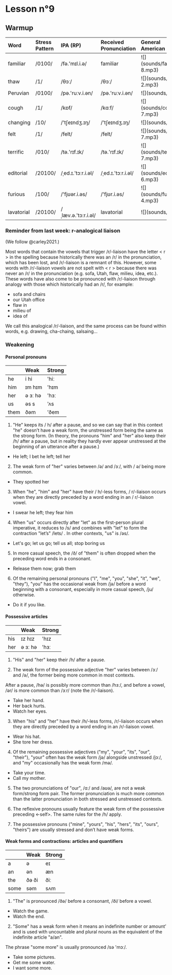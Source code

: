 # Lesson n°9




## Warmup

<table class="table table-striped table-hover table-condensed table-responsive" style="margin-left: auto; margin-right: auto;">
 <thead>
  <tr>
   <th style="text-align:left;"> Word </th>
   <th style="text-align:left;"> Stress Pattern </th>
   <th style="text-align:left;"> IPA (RP) </th>
   <th style="text-align:left;"> Received Pronunciation </th>
   <th style="text-align:left;"> General American </th>
  </tr>
 </thead>
<tbody>
  <tr>
   <td style="text-align:left;"> familiar </td>
   <td style="text-align:left;"> /0100/ </td>
   <td style="text-align:left;"> /fə.'mɪl.i.ə/ </td>
   <td style="text-align:left;"> familiar </td>
   <td style="text-align:left;"> ![](sounds/familiar-8.mp3) </td>
  </tr>
  <tr>
   <td style="text-align:left;"> thaw </td>
   <td style="text-align:left;"> /1/ </td>
   <td style="text-align:left;"> /θɔː/ </td>
   <td style="text-align:left;"> /θɔː/ </td>
   <td style="text-align:left;"> ![](sounds/thaw-2.mp3) </td>
  </tr>
  <tr>
   <td style="text-align:left;"> Peruvian </td>
   <td style="text-align:left;"> /0100/ </td>
   <td style="text-align:left;"> /pə.'ruːv.i.ən/ </td>
   <td style="text-align:left;"> /pə.'ruːv.i.ən/ </td>
   <td style="text-align:left;"> ![](sounds/NA) </td>
  </tr>
  <tr>
   <td style="text-align:left;"> cough </td>
   <td style="text-align:left;"> /1/ </td>
   <td style="text-align:left;"> /kɒf/ </td>
   <td style="text-align:left;"> /kɑːf/ </td>
   <td style="text-align:left;"> ![](sounds/cough-7.mp3) </td>
  </tr>
  <tr>
   <td style="text-align:left;"> changing </td>
   <td style="text-align:left;"> /10/ </td>
   <td style="text-align:left;"> /'tʃeɪndʒ.ɪŋ/ </td>
   <td style="text-align:left;"> /'tʃeɪndʒ.ɪŋ/ </td>
   <td style="text-align:left;"> ![](sounds/NA) </td>
  </tr>
  <tr>
   <td style="text-align:left;"> felt </td>
   <td style="text-align:left;"> /1/ </td>
   <td style="text-align:left;"> /felt/ </td>
   <td style="text-align:left;"> /felt/ </td>
   <td style="text-align:left;"> ![](sounds/felt-7.mp3) </td>
  </tr>
  <tr>
   <td style="text-align:left;"> terrific </td>
   <td style="text-align:left;"> /010/ </td>
   <td style="text-align:left;"> /tə.'rɪf.ɪk/ </td>
   <td style="text-align:left;"> /tə.'rɪf.ɪk/ </td>
   <td style="text-align:left;"> ![](sounds/terrific-7.mp3) </td>
  </tr>
  <tr>
   <td style="text-align:left;"> editorial </td>
   <td style="text-align:left;"> /20100/ </td>
   <td style="text-align:left;"> /ˌed.ɪ.'tɔːr.i.əl/ </td>
   <td style="text-align:left;"> /ˌed.ɪ.'tɔːr.i.əl/ </td>
   <td style="text-align:left;"> ![](sounds/editorial-6.mp3) </td>
  </tr>
  <tr>
   <td style="text-align:left;"> furious </td>
   <td style="text-align:left;"> /100/ </td>
   <td style="text-align:left;"> /'fjʊər.i.əs/ </td>
   <td style="text-align:left;"> /'fjʊr.i.əs/ </td>
   <td style="text-align:left;"> ![](sounds/furious-4.mp3) </td>
  </tr>
  <tr>
   <td style="text-align:left;"> lavatorial </td>
   <td style="text-align:left;"> /20100/ </td>
   <td style="text-align:left;"> /ˌlæv.ə.'tɔːr.i.əl/ </td>
   <td style="text-align:left;"> lavatorial </td>
   <td style="text-align:left;"> ![](sounds/NA) </td>
  </tr>
</tbody>
</table>

### Reminder from last week: r-analogical liaison

(We follow @carley2021.)

Most words that contain the vowels that trigger /r/-liaison have the letter < r > in the spelling because historically there was an /r/ in the pronunciation, which
has been lost, and /r/-liaison is a remnant of this. However, some words with /r/-liaison vowels are not spelt with < r > because there was never an /r/ in
the pronunciation (e.g. sofa, Utah, flaw, milieu, idea, etc.). These words have also come to be pronounced with /r/-liaison
through analogy with those which historically had an /r/, for example:

* sofa and chairs
* our Utah office
* flaw in 
* milieu of
* idea of  



 
We call this analogical /r/-liaison, and
the same process can be found within words, e.g. drawing, cha-chaing, salsaing...



### Weakening

#### Personal pronouns

<table class="table table-striped table-hover table-condensed table-responsive" style="margin-left: auto; margin-right: auto;">
 <thead>
  <tr>
   <th style="text-align:left;">  </th>
   <th style="text-align:left;"> Weak </th>
   <th style="text-align:left;"> Strong </th>
  </tr>
 </thead>
<tbody>
  <tr>
   <td style="text-align:left;"> he </td>
   <td style="text-align:left;"> i hi </td>
   <td style="text-align:left;"> 'hiː </td>
  </tr>
  <tr>
   <td style="text-align:left;"> him </td>
   <td style="text-align:left;"> ɪm hɪm </td>
   <td style="text-align:left;"> 'hɪm </td>
  </tr>
  <tr>
   <td style="text-align:left;"> her </td>
   <td style="text-align:left;"> ə ɜː hə </td>
   <td style="text-align:left;"> 'hɜː </td>
  </tr>
  <tr>
   <td style="text-align:left;"> us </td>
   <td style="text-align:left;"> əs s </td>
   <td style="text-align:left;"> 'ʌs </td>
  </tr>
  <tr>
   <td style="text-align:left;"> them </td>
   <td style="text-align:left;"> ðəm </td>
   <td style="text-align:left;"> 'ðem </td>
  </tr>
</tbody>
</table>



1) "He" keeps its / h/ after a pause, and so we can say that in this context "he" 
doesn’t have a weak form, the unstressed form being the same as the 
strong form. (In theory, the pronouns "him" and "her" also keep their /h/ after 
a pause, but in reality they hardly ever appear unstressed at the beginning 
of an utterance after a pause.) 

* He left; I bet he left; tell her



2) The weak form of "her" varies between /ə/ and /ɜː/, with / ə/ being more common. 

* They spotted her



3) When "he", "him" and "her" have their / h/-less forms, / r/-liaison occurs when 
they are directly preceded by a word ending in an / r/-liaison vowel. 

* I swear he left; they fear him



4) When "us" occurs directly after "let" as the first-person plural imperative, it reduces to /s/ and combines with "let" to form the contraction "let’s" /lets/ . In other contexts, "us" is /əs/.

* Let's go; let us go; tell us all; stop boring us



5) In more casual speech, the /ð/ of "them" is often dropped when the preceding word ends in a consonant.

* Release them now; grab them



6) Of the remaining personal pronouns ("I", "me", "you", "she", "it", "we", "they"), "you" has the occasional weak from /jə/ before a word beginning with a consonant, 
especially in more casual speech, /ju/ otherwise.

* Do it if you like.





#### Possessive articles

<table class="table table-striped table-hover table-condensed table-responsive" style="margin-left: auto; margin-right: auto;">
 <thead>
  <tr>
   <th style="text-align:left;">  </th>
   <th style="text-align:left;"> Weak </th>
   <th style="text-align:left;"> Strong </th>
  </tr>
 </thead>
<tbody>
  <tr>
   <td style="text-align:left;"> his </td>
   <td style="text-align:left;"> ɪz hɪz </td>
   <td style="text-align:left;"> 'hɪz </td>
  </tr>
  <tr>
   <td style="text-align:left;"> her </td>
   <td style="text-align:left;"> ə ɜː hə </td>
   <td style="text-align:left;"> 'hɜː </td>
  </tr>
</tbody>
</table>



1) "His" and "her" keep their /h/ after a pause. 



  2) The weak form of the possessive adjective "her" varies between /ɜː/ and /ə/, the former being more common in most contexts. 
  
After a pause, /hə/ is possibly more common than /hɜː/, and before a vowel, /ər/ is more common than /ɜːr/ (note the /r/-liaison). 

- Take her hand.
- Her back hurts.
- Watch her eyes.



3) When "his" and "her" have their /h/-less forms, /r/-liaison occurs when they are directly preceded by a word ending in an /r/-liaison vowel. 

- Wear his hat.  
- She tore her dress. 




4) Of the remaining possessive adjectives ("my", "your", "its", "our", "their"), "your" often has the weak form /jə/ alongside unstressed /jɔː/, and "my" occasionally has the weak form /mə/.

- Take your time. 
- Call my mother.



5) The two pronunciations of "our", /ɑː/ and /aʊə/,  are not a weak form/strong form pair. The former pronunciation is much more common than the latter pronunciation in both stressed and unstressed contexts.



6) The reflexive pronouns usually feature the weak form of the possessive preceding <-self>. The same rules for the /h/ apply.



7) The possessive pronouns ("mine", "yours", "his", "hers", "its", "ours", "theirs") are usually stressed and don’t have weak forms.



#### Weak forms and contractions: articles and quantifiers

<table class="table table-striped table-hover table-condensed table-responsive" style="margin-left: auto; margin-right: auto;">
 <thead>
  <tr>
   <th style="text-align:left;">  </th>
   <th style="text-align:left;"> Weak </th>
   <th style="text-align:left;"> Strong </th>
  </tr>
 </thead>
<tbody>
  <tr>
   <td style="text-align:left;"> a </td>
   <td style="text-align:left;"> ə </td>
   <td style="text-align:left;"> eɪ </td>
  </tr>
  <tr>
   <td style="text-align:left;"> an </td>
   <td style="text-align:left;"> ən </td>
   <td style="text-align:left;"> æn </td>
  </tr>
  <tr>
   <td style="text-align:left;"> the </td>
   <td style="text-align:left;"> ðə ði </td>
   <td style="text-align:left;"> ðiː </td>
  </tr>
  <tr>
   <td style="text-align:left;"> some </td>
   <td style="text-align:left;"> səm </td>
   <td style="text-align:left;"> sʌm </td>
  </tr>
</tbody>
</table>


1) "The" is pronounced /ðə/ before a consonant, /ði/ before a vowel.

- Watch the game. 
- Watch the end. 



2) "Some" has a weak form when it means an indefinite number or amount’ and is used with uncountable and plural nouns as the equivalent of the indefinite article "a/an". 

The phrase "some more" is usually pronounced /sə 'mɔː/.

- Take some pictures.  
- Get me some water.  
- I want some more.
